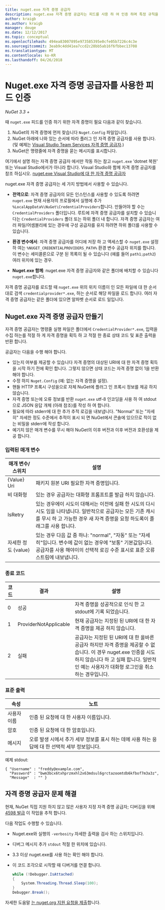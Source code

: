 ```yaml
---
title: nuget.exe 자격 증명 공급자
description: nuget.exe 자격 증명 공급자는 피드를 사용 하 여 인증 하며 특정 규칙을 따르는 명령줄 실행 파일로 구현 됩니다.
author: kraigb
ms.author: kraigb
manager: douge
ms.date: 12/12/2017
ms.topic: conceptual
ms.openlocfilehash: 494ea83007895e973585395e0cfe05b7226c4c3e
ms.sourcegitcommit: 3eab9c4dd41ea7ccd2c28bb5ab16f6fbbec13708
ms.translationtype: MT
ms.contentlocale: ko-KR
ms.lasthandoff: 04/26/2018
---
```

# <a name="authenticating-feeds-with-nugetexe-credential-providers"></a>Nuget.exe 자격 증명 공급자를 사용한 피드 인증

*NuGet 3.3 +*

때 `nuget.exe` 피드를 인증 하기 위한 자격 증명이 필요 다음과 같이 찾습니다.

1. NuGet의 자격 증명에 먼저 찾습니다 `Nuget.Config` 파일입니다.
1. NuGet 아래에 나와 있는 순서에 따라 플러그 인 자격 증명 공급자를 사용 합니다. (및 예제는 [Visual Studio Team Services 자격 증명 공급자](https://www.visualstudio.com/docs/package/get-started/nuget/auth#vsts-credential-provider).)
1. NuGet은 명령줄에 자격 증명을 묻는 메시지를 표시합니다.

여기에서 설명 하는 자격 증명 공급자 에서만 작동 하는 참고 `nuget.exe` 'dotnet 복원' 또는 Visual Studio에서가 아니라 합니다. Visual Studio와 함께 자격 증명 공급자를 참조 하십시오. [nuget.exe Visual Studio에 대 한 자격 증명 공급자](nuget-credential-providers-for-visual-studio.md)

nuget.exe 자격 증명 공급자는 세 가지 방법에서 사용할 수 있습니다.

- **전역으로**: 자격 증명 공급자의 모든 인스턴스를 사용할 수 있도록 하려면 `nuget.exe` 현재 사용자의 프로필에서 실행에 추가 `%LocalAppData%\NuGet\CredentialProviders`합니다. 만들어야 할 수는 `CredentialProviders` 폴더입니다. 루트에 자격 증명 공급자를 설치할 수 있습니다는 `CredentialProviders` 폴더 또는 하위 폴더 내 합니다. 자격 증명 공급자는 여러 파일/어셈블리에 있는 경우에 구성 공급자를 유지 하려면 하위 폴더를 사용할 수 있습니다.

- **환경 변수에서**: 자격 증명 공급자를 어디에 저장 하 고 액세스할 수 `nuget.exe` 설정 하 여는 `%NUGET_CREDENTIALPROVIDERS_PATH%` 환경 변수 공급자 위치를 합니다. 이 변수는 세미콜론으로 구분 된 목록이 될 수 있습니다 (예를 들어 `path1;path2`) 여러 위치에 있는 경우.

- **Nuget.exe 함께**: nuget.exe 자격 증명 공급자와 같은 폴더에 배치할 수 있습니다 `nuget.exe`합니다.

자격 증명 공급자를 로드할 때 `nuget.exe` 위의 위치 이름이 인 모든 파일에 대 한 순서 대로 검색 `credentialprovider*.exe`, 하는 순서로 해당 파일을 로드 합니다. 여러 자격 증명 공급자는 같은 폴더에 있으면 알파벳 순서로 로드 일입니다.

## <a name="creating-a-nugetexe-credential-provider"></a>Nuget.exe 자격 증명 공급자 만들기

자격 증명 공급자는 명령줄 실행 파일은 폴더에서 `CredentialProvider*.exe`, 입력을 수집 하는를 적절 하 게 자격 증명을 획득 하 고 적절 한 종료 상태 코드 및 표준 출력을 반환 합니다.

공급자는 다음을 수행 해야 합니다.

- 있는지 여부를 제공할 수 있습니다 자격 증명의 대상된 URI에 대 한 자격 증명 획득을 시작 하기 전에 확인 합니다. 그렇지 않으면 상태 코드는 자격 증명 없이 1을 반환 해야 합니다.
- 수정 하지 `Nuget.Config` (예: 없는 자격 증명을 설정).
- 핸들 HTTP 프록시 구성을으로 자체 NuGet에 플러그 인 프록시 정보를 제공 하지 않습니다.
- 자격 증명 또는에 오류 정보를 반환 `nuget.exe` utf-8 인코딩을 사용 하 여 stdout으로 JSON 응답 개체 (아래 참조)를 작성 하 여 합니다.
- 필요에 따라 stderr에 대 한 추가 추적 로깅을 내보냅니다. "Normal" 또는 "자세히" 자세한 정도 수준에서 추적이 표시 되 면 NuGet에서 콘솔에 있으므로 적이 없는 비밀을 stderr에 작성 합니다.
- 예기치 않은 매개 변수를 무시 해야 NuGet의 이후 버전과 이후 버전과 호환성을 제공 합니다.

### <a name="input-parameters"></a>입력된 매개 변수

| 매개 변수/스위치 |설명|
|----------------|-----------|
| {Value} Uri | 패키지 원본 URI 필요한 자격 증명입니다.|
| 비 대화형 | 있는 경우 공급자는 대화형 프롬프트를 발급 하지 않습니다. |
| IsRetry | 있는 경우에이 시도이 대해서는 이전에 실패 한 시도의 다시 시도 임을 나타냅니다. 일반적으로 공급자는 모든 기존 캐시를 무시 하 고 가능한 경우 새 자격 증명을 요청 하도록이 플래그를 사용 합니다.|
| 자세한 정도 {value} | 있는 경우 다음 값 중 하나: "normal", "자동" 또는 "자세히"입니다. 변수에 값이 없는 경우에 "보통" 기본값입니다. 공급자를 사용 해야이의 선택적 로깅 수준 표시로 표준 오류 스트림에 내보냅니다. |

### <a name="exit-codes"></a>종료 코드

| 코드 |결과 | 설명 |
|----------------|-----------|-----------|
| 0 | 성공 | 자격 증명을 성공적으로 인식 한 고 stdout에 기록 되었습니다.|
| 1 | ProviderNotApplicable | 현재 공급자는 지정된 된 URI에 대 한 자격 증명을 제공 하지 않습니다.|
| 2 | 실패 | 공급자는 지정된 된 URI에 대 한 올바른 공급자 하지만 자격 증명을 제공할 수 없습니다. 이 경우 nuget.exe 인증을 시도 하지 않습니다 하 고 실패 합니다. 일반적인 예는 사용자가 대화형 로그인을 취소 하는 경우입니다. |

### <a name="standard-output"></a>표준 출력

| 속성 |노트|
|----------------|-----------|
| 사용자 이름 | 인증 된 요청에 대 한 사용자 이름입니다.|
| 암호 | 인증 된 요청에 대 한 암호입니다.|
| 메시지 | 오류 발생 시에서 추가 세부 정보를 표시 하는 데에 사용 하는 응답에 대 한 선택적 세부 정보입니다. |

예제 stdout:

    { "Username" : "freddy@example.com",
      "Password" : "bwm3bcx6txhprzmxhl2x63mdsul6grctazoomtdb6kfbof7m3a3z",
      "Message"  : "" }

## <a name="troubleshooting-a-credential-provider"></a>자격 증명 공급자 문제 해결

현재, NuGet 직접 지원 하지 않고 많은 사용자 지정 자격 증명 공급자; 디버깅을 위해 [4598 발급](https://github.com/NuGet/Home/issues/4598) 이 작업을 추적 합니다.

다음 작업도 수행할 수 있습니다.

- Nuget.exe와 실행의 `-verbosity` 자세한 출력을 검사 하는 스위치입니다.
- 디버그 메시지 추가 `stdout` 적절 한 위치에 있습니다.
- 3.3 이상 nuget.exe를 사용 하는 확인 해야 합니다.
- 이 코드 조각으로 시작할 때 디버거를 연결 합니다.

    ```cs
    while (!Debugger.IsAttached)
    {
        System.Threading.Thread.Sleep(100);
    }
    Debugger.Break();
    ```

자세한 도움말 [는 nuget.org 지원 요청을 제출](https://www.nuget.org/policies/Contact)합니다.
